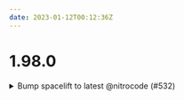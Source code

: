 ```yaml
---
date: 2023-01-12T00:12:36Z
---
```


# 1.98.0

<details>
  <summary>Bump spacelift to latest @nitrocode (#532)</summary>

### what
- Bump spacelift to latest

### why
- Latest

### references
N/A


</details>